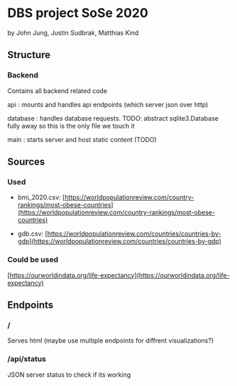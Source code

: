 # DBS project SoSe 2020

by John Jung, Justin Sudbrak, Matthias Kind

## Structure

### Backend

Contains all backend related code

api : mounts and handles api endpoints (which server json over http)

database : handles database requests. TODO: abstract sqlite3.Database fully away so this is the only file we touch it

main : starts server and host static content (TODO)

## Sources

### Used

- bmi_2020.csv: [https://worldpopulationreview.com/country-rankings/most-obese-countries](https://worldpopulationreview.com/country-rankings/most-obese-countries)

- gdb.csv: [https://worldpopulationreview.com/countries/countries-by-gdp](https://worldpopulationreview.com/countries/countries-by-gdp)


### Could be used

[https://ourworldindata.org/life-expectancy](https://ourworldindata.org/life-expectancy)


## Endpoints

### /

Serves html (maybe use multiple endpoints for diffrent visualizations?)

### /api/status

JSON server status to check if its working